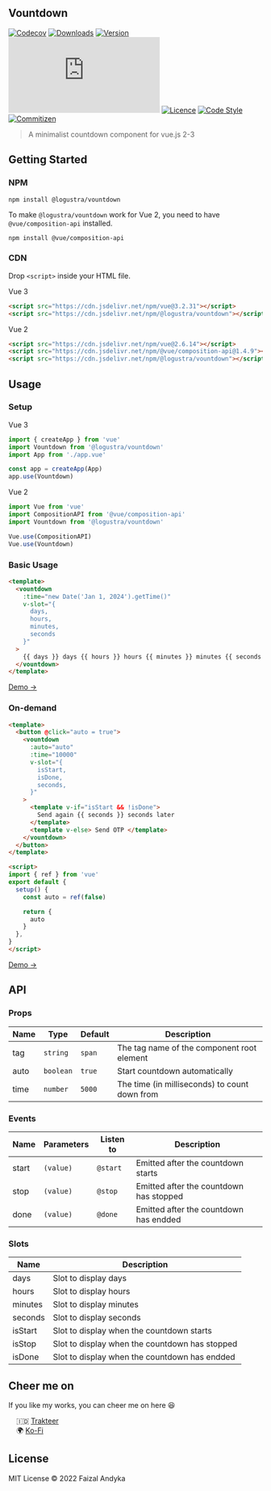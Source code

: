 ## Vountdown

[![Codecov](https://img.shields.io/codecov/c/github/logustra/vountdown)](https://codecov.io/github/logustra/vountdown?branch=master)
[![Downloads](https://img.shields.io/npm/dm/@logustra/vountdown)](https://npmcharts.com/compare/@logustra/vountdown?minimal=true)
[![Version](https://img.shields.io/npm/v/@logustra/vountdown)](https://www.npmjs.com/package/@logustra/vountdown)
[![Gzip Size](https://img.badgesize.io/https://unpkg.com/@logustra/vountdown/dist/index.umd.js?compression=gzip)](https://unpkg.com/@logustra/vountdown/dist/index.umd.js)
[![Licence](https://img.shields.io/npm/l/@logustra/vountdown)](https://www.npmjs.com/package/@logustra/vountdown)
[![Code Style](https://img.shields.io/badge/code_style-standard-brightgreen.svg)](https://standardjs.com)
[![Commitizen](https://img.shields.io/badge/commitizen-friendly-brightgreen.svg)](http://commitizen.github.io/cz-cli)

> A minimalist countdown component for vue.js 2-3

## Getting Started
### NPM

```shell
npm install @logustra/vountdown
```

To make `@logustra/vountdown` work for Vue 2, you need to have `@vue/composition-api` installed.

```shell
npm install @vue/composition-api
```

### CDN
Drop `<script>` inside your HTML file.

Vue 3
```html
<script src="https://cdn.jsdelivr.net/npm/vue@3.2.31"></script>
<script src="https://cdn.jsdelivr.net/npm/@logustra/vountdown"></script>
```

Vue 2
```html
<script src="https://cdn.jsdelivr.net/npm/vue@2.6.14"></script>
<script src="https://cdn.jsdelivr.net/npm/@vue/composition-api@1.4.9"></script>
<script src="https://cdn.jsdelivr.net/npm/@logustra/vountdown"></script>
```

## Usage
### Setup
Vue 3
```js
import { createApp } from 'vue'
import Vountdown from '@logustra/vountdown'
import App from './app.vue'

const app = createApp(App)
app.use(Vountdown)
```

Vue 2
```js
import Vue from 'vue'
import CompositionAPI from '@vue/composition-api'
import Vountdown from '@logustra/vountdown'

Vue.use(CompositionAPI)
Vue.use(Vountdown)
```

### Basic Usage
```html
<template>
  <vountdown 
    :time="new Date('Jan 1, 2024').getTime()" 
    v-slot="{ 
      days,
      hours,
      minutes,
      seconds 
    }"
  >
    {{ days }} days {{ hours }} hours {{ minutes }} minutes {{ seconds }} seconds.
  </vountdown>
</template>
```
[Demo →](https://stackblitz.com/edit/vitejs-vite-utq8t4?file=src%2Fcomponents%2FbasicUsage.vue)

### On-demand
```html
<template>
  <button @click="auto = true">
    <vountdown
      :auto="auto"
      :time="10000"
      v-slot="{
        isStart,
        isDone,
        seconds,
      }"
    >
      <template v-if="isStart && !isDone">
        Send again {{ seconds }} seconds later
      </template>
      <template v-else> Send OTP </template>
    </vountdown>
  </button>
</template>

<script>
import { ref } from 'vue'
export default {
  setup() {
    const auto = ref(false)

    return {
      auto
    }
  },
}
</script>
```
[Demo →](https://stackblitz.com/edit/vitejs-vite-utq8t4?file=src%2Fcomponents%2FonDemand.vue)

## API
### Props
| Name | Type | Default | Description |
|------|------|---------|-------------|
| tag | `string` | `span` | The tag name of the component root element | 
| auto | `boolean` | `true` | Start countdown automatically |
| time | `number` | `5000` | The time (in milliseconds) to count down from |

### Events
| Name | Parameters | Listen to | Description |
|------|------|---------|-------------|
| start | `(value)` | `@start` | Emitted after the countdown starts | 
| stop | `(value)` | `@stop` | Emitted after the countdown has stopped |
| done | `(value)` | `@done` | Emitted after the  countdown has endded |

### Slots
| Name | Description |
|------|-------------|
| days | Slot to display days | 
| hours | Slot to display hours | 
| minutes | Slot to display minutes | 
| seconds | Slot to display seconds | 
| isStart | Slot to display when the countdown starts | 
| isStop | Slot to display when the countdown has stopped | 
| isDone | Slot to display when the countdown has endded | 

## Cheer me on
If you like my works, you can cheer me on here 😆

&nbsp; &nbsp; 🇮🇩 [Trakteer](https://trakteer.id/logustra/tip)<br>
&nbsp; &nbsp; 🌍 [Ko-Fi](https://ko-fi.com/logustra)<br>

## License
MIT License © 2022 Faizal Andyka